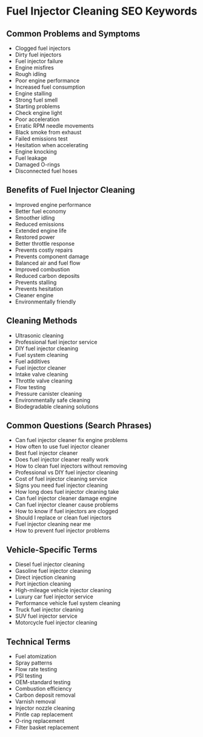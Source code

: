 # Fuel Injector Cleaning SEO Keywords

## Common Problems and Symptoms
- Clogged fuel injectors
- Dirty fuel injectors
- Fuel injector failure
- Engine misfires
- Rough idling
- Poor engine performance
- Increased fuel consumption
- Engine stalling
- Strong fuel smell
- Starting problems
- Check engine light
- Poor acceleration
- Erratic RPM needle movements
- Black smoke from exhaust
- Failed emissions test
- Hesitation when accelerating
- Engine knocking
- Fuel leakage
- Damaged O-rings
- Disconnected fuel hoses

## Benefits of Fuel Injector Cleaning
- Improved engine performance
- Better fuel economy
- Smoother idling
- Reduced emissions
- Extended engine life
- Restored power
- Better throttle response
- Prevents costly repairs
- Prevents component damage
- Balanced air and fuel flow
- Improved combustion
- Reduced carbon deposits
- Prevents stalling
- Prevents hesitation
- Cleaner engine
- Environmentally friendly

## Cleaning Methods
- Ultrasonic cleaning
- Professional fuel injector service
- DIY fuel injector cleaning
- Fuel system cleaning
- Fuel additives
- Fuel injector cleaner
- Intake valve cleaning
- Throttle valve cleaning
- Flow testing
- Pressure canister cleaning
- Environmentally safe cleaning
- Biodegradable cleaning solutions

## Common Questions (Search Phrases)
- Can fuel injector cleaner fix engine problems
- How often to use fuel injector cleaner
- Best fuel injector cleaner
- Does fuel injector cleaner really work
- How to clean fuel injectors without removing
- Professional vs DIY fuel injector cleaning
- Cost of fuel injector cleaning service
- Signs you need fuel injector cleaning
- How long does fuel injector cleaning take
- Can fuel injector cleaner damage engine
- Can fuel injector cleaner cause problems
- How to know if fuel injectors are clogged
- Should I replace or clean fuel injectors
- Fuel injector cleaning near me
- How to prevent fuel injector problems

## Vehicle-Specific Terms
- Diesel fuel injector cleaning
- Gasoline fuel injector cleaning
- Direct injection cleaning
- Port injection cleaning
- High-mileage vehicle injector cleaning
- Luxury car fuel injector service
- Performance vehicle fuel system cleaning
- Truck fuel injector cleaning
- SUV fuel injector service
- Motorcycle fuel injector cleaning

## Technical Terms
- Fuel atomization
- Spray patterns
- Flow rate testing
- PSI testing
- OEM-standard testing
- Combustion efficiency
- Carbon deposit removal
- Varnish removal
- Injector nozzle cleaning
- Pintle cap replacement
- O-ring replacement
- Filter basket replacement
